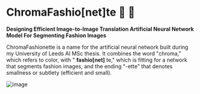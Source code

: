 # ChromaFashio[net]te :dress: :brain:
**Designing Efficient Image-to-Image Translation Artificial Neural Network Model For Segmenting Fashion Images**

ChromaFashionette is a name for the artificial neural network built during my University of Leeds AI MSc thesis.
It combines the word "chroma," which refers to color, with " **fashio[net]** te," which is fitting for a network that segments fashion images, and the ending "-ette" that denotes smallness or subtlety (efficient and small).

![image](https://user-images.githubusercontent.com/46696280/216799057-8225705b-b6be-4854-bfc9-6a9b33ef9886.png)
